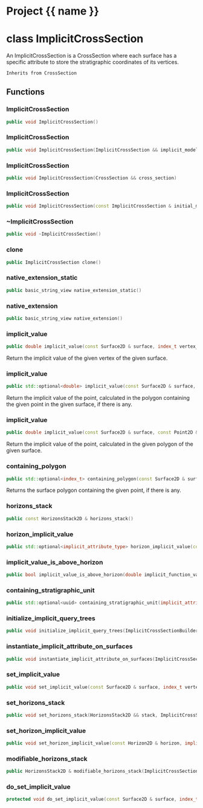 <script setup>
import {useRoute} from 'vitepress'
const {path} = useRoute()
const tokens = path.split('/')
const words = tokens[2].split('-');
for (let i = 0; i < words.length; i++) {
    words[i] = words[i].charAt(0).toUpperCase() + words[i].slice(1);
    words[i] = words[i].replace('geode', 'Geode')
}
const name = words.join('-');
</script>
# Project {{ name }}

# class ImplicitCrossSection


 An ImplicitCrossSection is a CrossSection where each surface has a specific attribute to store the stratigraphic coordinates of its vertices.



```cpp
Inherits from CrossSection
```



## Functions

### ImplicitCrossSection

```cpp
public void ImplicitCrossSection()
```


### ImplicitCrossSection

```cpp
public void ImplicitCrossSection(ImplicitCrossSection && implicit_model)
```


### ImplicitCrossSection

```cpp
public void ImplicitCrossSection(CrossSection && cross_section)
```


### ImplicitCrossSection

```cpp
public void ImplicitCrossSection(const ImplicitCrossSection & initial_model, Section && section, const ModelGenericMapping & initial_to_section_mappings)
```


### ~ImplicitCrossSection

```cpp
public void ~ImplicitCrossSection()
```


### clone

```cpp
public ImplicitCrossSection clone()
```


### native_extension_static

```cpp
public basic_string_view native_extension_static()
```


### native_extension

```cpp
public basic_string_view native_extension()
```


### implicit_value

```cpp
public double implicit_value(const Surface2D & surface, index_t vertex_id)
```


 Return the implicit value of the given vertex of the given surface.

### implicit_value

```cpp
public std::optional<double> implicit_value(const Surface2D & surface, const Point2D & point)
```


 Return the implicit value of the point, calculated in the polygon containing the given point in the given surface, if there is any.

### implicit_value

```cpp
public double implicit_value(const Surface2D & surface, const Point2D & point, index_t polygon_id)
```


 Return the implicit value of the point, calculated in the given polygon of the given surface.

### containing_polygon

```cpp
public std::optional<index_t> containing_polygon(const Surface2D & surface, const Point2D & point)
```


 Returns the surface polygon containing the given point, if there is any.

### horizons_stack

```cpp
public const HorizonsStack2D & horizons_stack()
```


### horizon_implicit_value

```cpp
public std::optional<implicit_attribute_type> horizon_implicit_value(const Horizon2D & horizon)
```


### implicit_value_is_above_horizon

```cpp
public bool implicit_value_is_above_horizon(double implicit_function_value, const Horizon2D & horizon)
```


### containing_stratigraphic_unit

```cpp
public std::optional<uuid> containing_stratigraphic_unit(implicit_attribute_type implicit_function_value)
```


### initialize_implicit_query_trees

```cpp
public void initialize_implicit_query_trees(ImplicitCrossSectionBuilderKey )
```


### instantiate_implicit_attribute_on_surfaces

```cpp
public void instantiate_implicit_attribute_on_surfaces(ImplicitCrossSectionBuilderKey )
```


### set_implicit_value

```cpp
public void set_implicit_value(const Surface2D & surface, index_t vertex_id, double value, ImplicitCrossSectionBuilderKey )
```


### set_horizons_stack

```cpp
public void set_horizons_stack(HorizonsStack2D && stack, ImplicitCrossSectionBuilderKey )
```


### set_horizon_implicit_value

```cpp
public void set_horizon_implicit_value(const Horizon2D & horizon, implicit_attribute_type isovalue, ImplicitCrossSectionBuilderKey )
```


### modifiable_horizons_stack

```cpp
public HorizonsStack2D & modifiable_horizons_stack(ImplicitCrossSectionBuilderKey )
```


### do_set_implicit_value

```cpp
protected void do_set_implicit_value(const Surface2D & surface, index_t vertex_id, double value)
```




